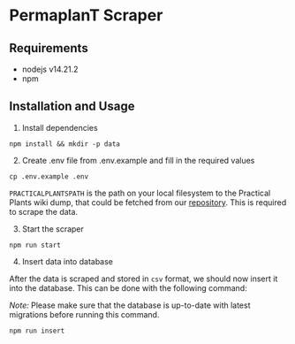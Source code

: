 # PermaplanT Scraper

## Requirements

-   nodejs v14.21.2
-   npm

## Installation and Usage

1. Install dependencies

```shell
npm install && mkdir -p data
```

2. Create .env file from .env.example and fill in the required values

```shell
cp .env.example .env
```

`PRACTICALPLANTSPATH` is the path on your local filesystem to the Practical Plants wiki dump, that could be fetched from our [repository](https://github.com/ElektraInitiative/practicalplants). This is required to scrape the data.

3. Start the scraper

```shell
npm run start
```

4. Insert data into database

After the data is scraped and stored in `csv` format, we should now insert it into the database. This can be done with the following command:

_Note:_ Please make sure that the database is up-to-date with latest migrations before running this command.

```shell
npm run insert
```
